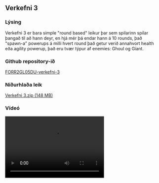## Verkefni 3

### Lýsing
Verkefni 3 er bara simple "round based" leikur þar sem spilarinn spilar þangað til að hann deyr, en hjá mér þá endar hann á 10 rounds, það "spawn-a" powerups á milli hvert round það getur verið annahvort health eða agility powerup, það eru tvær týpur af enemies: Ghoul og Giant.

### Github repository-ið
[FORR2GL05DU-verkefni-3](https://github.com/MikaelAndriIngason/FORR2GL05DU-verkefni-3)

### Niðurhlaða leik
[Verkefni 3.zip (148 MB)](https://drive.google.com/open?id=1GHz6xqEnWMhq3lSjrvkTLsZgFXtKuvaB)

### Vídeó
<video src="https://drive.google.com/file/d/1Sp7b_IBnTMs8Xxe5h8ln4sE53IoQTj89/preview" width="320" height="200" controls preload></video>
